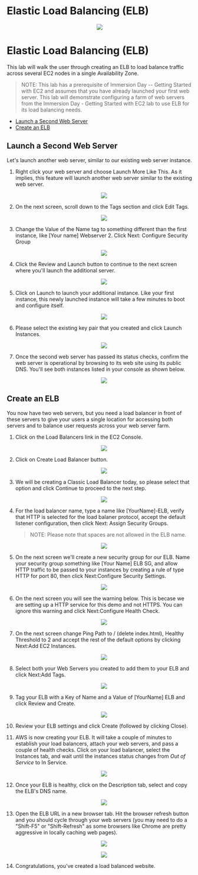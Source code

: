 # Elastic Load Balancing (ELB)

<p align="center"><img src="./images/logo.png"/></p>

# Elastic Load Balancing (ELB)

This lab will walk the user through creating an ELB to load balance traffic across several EC2 nodes in a single 
Availability Zone.

> NOTE: This lab has a prerequisite of Immersion Day -- Getting Started with EC2 and assumes that you have already 
launched your first web server. This lab will demonstrate configuring a farm of web servers from the Immersion Day - 
Getting Started with EC2 lab to use ELB for its load balancing needs.

* [Launch a Second Web Server](#launch-a-second-web-server)
* [Create an ELB](#create-an-elb)

## Launch a Second Web Server

Let's launch another web server, similar to our existing web server instance.

1. Right click your web server and choose Launch More Like This. As it implies, this feature will launch another 
web server similar to the existing web server.

    <p align="center"><img src="./images/image3.png"/></p>

1. On the next screen, scroll down to the Tags section and click Edit Tags.

    <p align="center"><img src="./images/image4.png"/></p>

1. Change the Value of the Name tag to something different than the first instance, like \[Your name\] 
Webserver 2. Click Next: Configure Security Group

    <p align="center"><img src="./images/image5.png"/></p>

1. Click the Review and Launch button to continue to the next screen where you'll launch the additional server.

    <p align="center"><img src="./images/image6.png"/></p>

1. Click on Launch to launch your additional instance. Like your first instance, this newly launched instance will 
take a few minutes to boot and configure itself.

    <p align="center"><img src="./images/image7.png"/></p>

1. Please select the existing key pair that you created and click Launch Instances.

    <p align="center"><img src="./images/image8.png"/></p>

1. Once the second web server has passed its status checks, confirm the web server is operational by browsing to its web 
site using its public DNS. You'll see both instances listed in your console as shown below.

    <p align="center"><img src="./images/image9.png"/></p>

## Create an ELB

You now have two web servers, but you need a load balancer in front of these servers to give your users a single 
location for accessing both servers and to balance user requests across your web server farm.

1. Click on the Load Balancers link in the EC2 Console.

    <p align="center"><img src="./images/image10.png"/></p>

1. Click on Create Load Balancer button.

    <p align="center"><img src="./images/image11.png"/></p>

1. We will be creating a Classic Load Balancer today, so please select that option and click Continue to proceed to 
the next step.

    <p align="center"><img src="./images/image12.png"/></p>

1. For the load balancer name, type a name like \[YourName\]-ELB, verify that HTTP is selected for the load balaner 
protocol, accept the default listener configuration, then click Next: Assign Security Groups.

    > NOTE: Please note that spaces are not allowed in the ELB name.

    <p align="center"><img src="./images/image13.png"/></p>

1. On the next screen we'll create a new security group for our ELB. Name your security group something like 
\[Your Name\] ELB SG, and allow HTTP traffic to be passed to your instances by creating a rule of type HTTP for 
port 80, then click Next:Configure Security Settings.

    <p align="center"><img src="./images/image14.png"/></p>

1. On the next screen you will see the warning below. This is becase we are setting up a HTTP service for this demo and 
not HTTPS. You can ignore this warning and click Next:Configure Health Check.

    <p align="center"><img src="./images/image15.png"/></p>

1. On the next screen change Ping Path to / (delete index.html), Healthy Threshold to 2 and accept the rest 
of the default options by clicking Next:Add EC2 Instances.

    <p align="center"><img src="./images/image16.png"/></p>

1. Select both your Web Servers you created to add them to your ELB and click Next:Add Tags.

    <p align="center"><img src="./images/image17.png"/></p>

1. Tag your ELB with a Key of Name and a Value of \[YourName\] ELB and click Review and Create.

    <p align="center"><img src="./images/image18.png"/></p>

1. Review your ELB settings and click Create (followed by clicking Close).

1. AWS is now creating your ELB. It will take a couple of minutes to establish your load balancers, attach your web 
servers, and pass a couple of health checks. Click on your load balancer, select the Instances tab, and wait 
until the instances status changes from *Out of Service* to In Service. 

    <p align="center"><img src="./images/image19.png"/></p>

1. Once your ELB is healthy, click on the Description tab, select and copy the ELB's DNS name.

    <p align="center"><img src="./images/image20.png"/></p>

1. Open the ELB URL in a new browser tab. Hit the browser refresh button and you should cycle through your web servers 
(you may need to do a "Shift-F5" or "Shift-Refresh" as some browsers like Chrome are pretty aggressive in locally caching 
web pages).

    <p align="center"><img src="./images/image21.png"/></p>

    <p align="center"><img src="./images/image22.png"/></p>

1. Congratulations, you've created a load balanced website.
